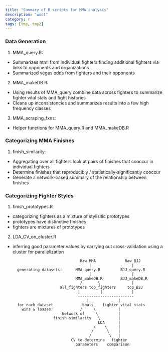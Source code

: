 ```yaml
---
title: "Summary of R scripts for MMA analysis"
description: "woot"
category: r
tags: [tmp, tmp2]
---
```


### Data Generation

1. MMA_query.R:
  * Summarizes html from individual fighters finding additional fighters via links to opponents and organizations
  * Summarized vegas odds from fighters and their opponents
2. MMA_makeDB.R:
  * Using results of MMA_query combine data across fighters to summarize fighter vital stats and fight histories
  * Cleans up inconsistencies and summarizes results into a few high frequency classes
3. MMA_scraping_fxns:
  * Helper functions for MMA_query.R and MMA_makeDB.R
  
### Categorizing MMA Finishes

1. finish_similarity:
  * Aggregating over all fighters look at pairs of finishes that cooccur in individual fighters
  * Determine finishes that reproducibly / statistically-significantly cooccur
  * Generate a network-based summary of the relationship between finishes

### Categorizing Fighter Styles

1. finish_prototypes.R
  * categorizing fighters as a mixture of stylisitic prototypes
  * prototypes have distinctive finishes
  * fighters are mixtures of prototypes
2. LDA_CV_on_cluster.R
  * inferring good parameter values by carrying out cross-validation using a cluster for parallelization



                                      Raw MMA             Raw BJJ
                                          |                  |
          generating datasets:      MMA_query.R         BJJ_query.R
                                          |                  |
                                    MMA_makeDB.R        BJJ_makeDB.R
                                      /       \              |
                             all_fighters top_fighters     top_BJJ
                                     |         |             |
                                     -------------------------
                                         |             |
          for each dataset             bouts    fighter_vital_stats
            wins & losses:            /     \          |
                              Network of     \         |
                          finish similarity   \        |
                                              LDA      |
                                            /    \     |
                                           /      \    |
                                          /        \   |
                                  CV to determine   fighter 
                                    parameters    comparison
